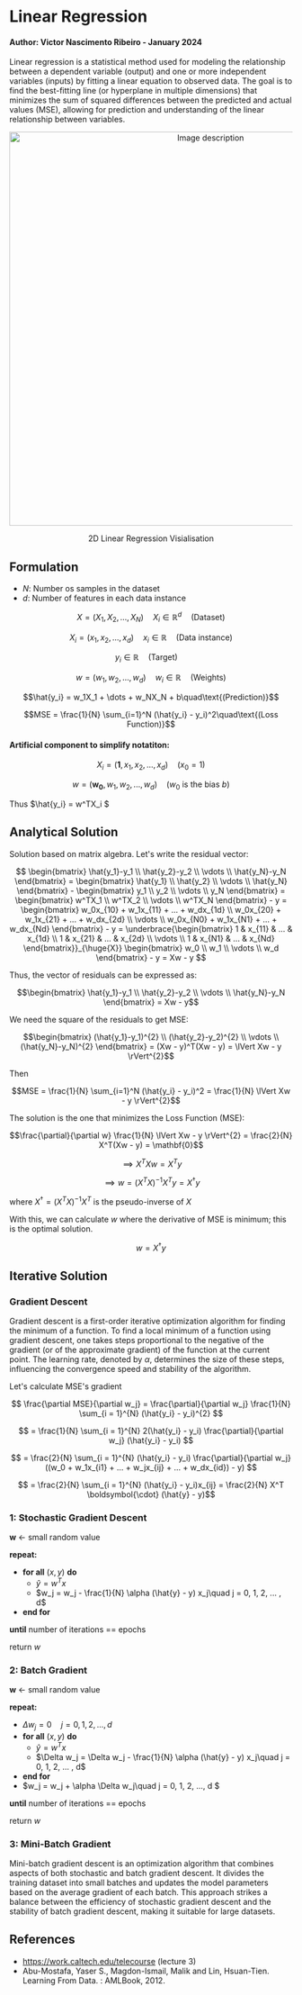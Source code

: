 # Linear Regression

#### Author: Victor Nascimento Ribeiro - January 2024

Linear regression is a statistical method used for modeling the relationship between a dependent variable (output) and one or more independent variables (inputs) by fitting a linear equation to observed data. The goal is to find the best-fitting line (or hyperplane in multiple dimensions) that minimizes the sum of squared differences between the predicted and actual values (MSE), allowing for prediction and understanding of the linear relationship between variables.


<div align="center">
  <img src="https://miro.medium.com/v2/resize:fit:1400/1*-y7VmmWRh2SpqHqxLYHSBA.png" alt="Image description" width="700">
  <p>2D Linear Regression Visialisation</p>
</div>



## Formulation

- $N$: Number os samples in the dataset
- $d$: Number of features in each data instance

$$X = (X_1, X_2, ... , X_N)\quad X_i \in \mathbb{R}^d\quad\text{(Dataset)}$$

$$X_i = (x_1, x_2, ... , x_d)\quad x_i \in \mathbb{R}\quad\text{(Data instance)}$$

$$y_i \in \mathbb{R}\quad\text{(Target)}\quad$$

$$w = (w_1, w_2, ... , w_d)\quad w_i \in \mathbb{R}\quad\text{(Weights)}$$

$$\hat{y_i} = w_1X_1 + \dots + w_NX_N + b\quad\text{(Prediction)}$$

$$MSE = \frac{1}{N} \sum_{i=1}^N (\hat{y_i} - y_i)^2\quad\text{(Loss Function)}$$

#### Artificial component to simplify notatiton:
$$ X_i = (\mathbf{1}, x_1, x_2, ... , x_d)\quad(x_0 = 1)$$

$$ w = (\mathbf{w_0}, w_1, w_2, ... , w_d)\quad (w_0 \text{ is the bias } b)$$

Thus $\hat{y_i} = w^TX_i $





## Analytical Solution

Solution based on matrix algebra. Let's write the residual vector:

$$
\begin{bmatrix}
  \hat{y_1}-y_1 \\
  \hat{y_2}-y_2 \\
  \vdots \\
  \hat{y_N}-y_N
\end{bmatrix}
= \begin{bmatrix}
  \hat{y_1} \\
  \hat{y_2} \\
  \vdots \\
  \hat{y_N}
\end{bmatrix} - 
\begin{bmatrix}
  y_1 \\
  y_2 \\
  \vdots \\
  y_N
\end{bmatrix}
= \begin{bmatrix}
  w^TX_1 \\
  w^TX_2 \\
  \vdots \\
  w^TX_N
\end{bmatrix} - y
= \begin{bmatrix}
  w_0x_{10} + w_1x_{11} + ... + w_dx_{1d} \\ 
  w_0x_{20} + w_1x_{21} + ... + w_dx_{2d} \\ 
  \vdots \\ 
  w_0x_{N0} + w_1x_{N1} + ... + w_dx_{Nd}
\end{bmatrix} - y
= \underbrace{\begin{bmatrix}
  1 & x_{11} & ... & x_{1d} \\ 
  1 & x_{21} & ... & x_{2d} \\ 
  \vdots \\ 
  1 & x_{N1} & ... & x_{Nd}
\end{bmatrix}}_{\huge{X}}
\begin{bmatrix} 
  w_0 \\ 
  w_1 \\ 
  \vdots \\ 
  w_d 
\end{bmatrix} - y = Xw - y
$$

Thus, the vector of residuals can be expressed as:

$$\begin{bmatrix} 
  \hat{y_1}-y_1 \\ 
  \hat{y_2}-y_2 \\ 
  \vdots \\ 
  \hat{y_N}-y_N 
\end{bmatrix} = Xw - y$$

We need the square of the residuals to get MSE:

$$\begin{bmatrix}
  (\hat{y_1}-y_1)^{2} \\ 
  (\hat{y_2}-y_2)^{2} \\ 
  \vdots \\ 
  (\hat{y_N}-y_N)^{2} 
\end{bmatrix}  = (Xw - y)^T(Xw - y) = \lVert Xw - y \rVert^{2}$$

Then

$$MSE = \frac{1}{N} \sum_{i=1}^N (\hat{y_i} - y_i)^2 = \frac{1}{N} \lVert Xw - y \rVert^{2}$$


The solution is the one that minimizes the Loss Function (MSE):

$$\frac{\partial}{\partial w} \frac{1}{N} \lVert Xw - y \rVert^{2} = \frac{2}{N} X^T(Xw - y) = \mathbf{0}$$

$$\implies X^TXw = X^Ty$$ 

$$\implies w = (X^TX)^{-1}X^Ty = X^{\dagger}y$$

where $X^{\dagger} = (X^{T}X)^{-1}X^{T}$ is the pseudo-inverse of $X$

With this, we can calculate $w$ where the derivative of MSE is minimum; this is the optimal solution.

$$ w = X^{\dagger}y$$


## Iterative Solution
### Gradient Descent

Gradient descent is a first-order iterative optimization algorithm for finding the minimum of a function. To find a local minimum of a function using gradient descent, one takes steps proportional to the negative of the gradient (or of the approximate gradient) of the function at the current point. The learning rate, denoted by $\alpha$, determines the size of these steps, influencing the convergence speed and stability of the algorithm. 

Let's calculate MSE's gradient


$$ \frac{\partial MSE}{\partial w_j} = \frac{\partial}{\partial w_j} \frac{1}{N} \sum_{i = 1}^{N} (\hat{y_i} - y_i)^{2} $$

$$ = \frac{1}{N} \sum_{i = 1}^{N} 2(\hat{y_i} - y_i) \frac{\partial}{\partial w_j} (\hat{y_i} - y_i) $$

$$ = \frac{2}{N} \sum_{i = 1}^{N} (\hat{y_i} - y_i) \frac{\partial}{\partial w_j} ((w_0 + w_1x_{i1} + ... + w_jx_{ij} + ... + w_dx_{id}) - y) $$

$$ = \frac{2}{N} \sum_{i = 1}^{N} (\hat{y_i} - y_i)x_{ij} = \frac{2}{N} X^T \boldsymbol{\cdot} (\hat{y} - y)$$

### 1: Stochastic Gradient Descent

**w** &larr; small random value 

**repeat:**
   - **for all** $(x,y)$ **do**
      - $\hat{y} = w^{T}x$
      - $w_j = w_j - \frac{1}{N} \alpha (\hat{y} - y) x_j\quad j = 0, 1, 2, ... , d$
   - **end for**
     
**until** number of iterations == epochs

return $w$


### 2: Batch Gradient

**w** &larr; small random value 

**repeat:**
   - $\Delta w_j = 0\quad j = 0, 1, 2, ... ,d$
   - **for all** $(x,y)$ **do**
      - $\hat{y} = w^{T}x$
      - $\Delta w_j = \Delta w_j - \frac{1}{N} \alpha (\hat{y} - y) x_j\quad j = 0, 1, 2, ... , d$
   - **end for**
   - $w_j = w_j + \alpha \Delta w_j\quad j = 0, 1, 2, ..., d $
     
**until** number of iterations == epochs

return $w$


### 3: Mini-Batch Gradient

Mini-batch gradient descent is an optimization algorithm that combines aspects of both stochastic and batch gradient descent. It divides the training dataset into small batches and updates the model parameters based on the average gradient of each batch. This approach strikes a balance between the efficiency of stochastic gradient descent and the stability of batch gradient descent, making it suitable for large datasets.


## References
- https://work.caltech.edu/telecourse (lecture 3)
 - Abu-Mostafa, Yaser S., Magdon-Ismail, Malik and Lin, Hsuan-Tien. Learning From Data. : AMLBook, 2012.
